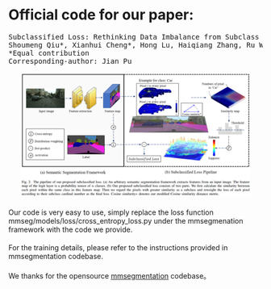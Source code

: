# Official code for our paper:  

<pre>
Subclassified Loss: Rethinking Data Imbalance from Subclass Perspective for Semantic Segmentation
Shoumeng Qiu*, Xianhui Cheng*, Hong Lu, Haiqiang Zhang, Ru Wan, Xiangyang Xue, Jian Pu
*Equal contribution
Corresponding-author: Jian Pu
</pre>


<p align="center">
        <img src="figs/framework.png" title="Subclassified Loss Pipeline" width="90%">
</p>

#### 

Our code is very easy to use, simply replace the loss function mmseg/models/loss/cross_entropy_loss.py under the mmsegmenation framework with the code we provide. 

#### 

For the training details, please refer to the instructions provided in mmsegmentation codebase. 

####

We thanks for the opensource [mmsegmentation](https://github.com/open-mmlab/mmsegmentation) codebase。 
